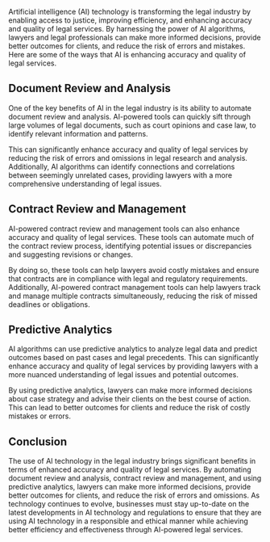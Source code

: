 
Artificial intelligence (AI) technology is transforming the legal industry by enabling access to justice, improving efficiency, and enhancing accuracy and quality of legal services. By harnessing the power of AI algorithms, lawyers and legal professionals can make more informed decisions, provide better outcomes for clients, and reduce the risk of errors and mistakes. Here are some of the ways that AI is enhancing accuracy and quality of legal services.

Document Review and Analysis
----------------------------

One of the key benefits of AI in the legal industry is its ability to automate document review and analysis. AI-powered tools can quickly sift through large volumes of legal documents, such as court opinions and case law, to identify relevant information and patterns.

This can significantly enhance accuracy and quality of legal services by reducing the risk of errors and omissions in legal research and analysis. Additionally, AI algorithms can identify connections and correlations between seemingly unrelated cases, providing lawyers with a more comprehensive understanding of legal issues.

Contract Review and Management
------------------------------

AI-powered contract review and management tools can also enhance accuracy and quality of legal services. These tools can automate much of the contract review process, identifying potential issues or discrepancies and suggesting revisions or changes.

By doing so, these tools can help lawyers avoid costly mistakes and ensure that contracts are in compliance with legal and regulatory requirements. Additionally, AI-powered contract management tools can help lawyers track and manage multiple contracts simultaneously, reducing the risk of missed deadlines or obligations.

Predictive Analytics
--------------------

AI algorithms can use predictive analytics to analyze legal data and predict outcomes based on past cases and legal precedents. This can significantly enhance accuracy and quality of legal services by providing lawyers with a more nuanced understanding of legal issues and potential outcomes.

By using predictive analytics, lawyers can make more informed decisions about case strategy and advise their clients on the best course of action. This can lead to better outcomes for clients and reduce the risk of costly mistakes or errors.

Conclusion
----------

The use of AI technology in the legal industry brings significant benefits in terms of enhanced accuracy and quality of legal services. By automating document review and analysis, contract review and management, and using predictive analytics, lawyers can make more informed decisions, provide better outcomes for clients, and reduce the risk of errors and omissions. As technology continues to evolve, businesses must stay up-to-date on the latest developments in AI technology and regulations to ensure that they are using AI technology in a responsible and ethical manner while achieving better efficiency and effectiveness through AI-powered legal services.

